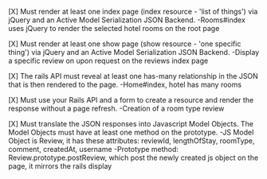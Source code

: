 [X] Must render at least one index page (index resource - 'list of things') via jQuery and an Active Model Serialization JSON Backend.
  -Rooms#index uses jQuery to render the selected hotel rooms on the root page

[X] Must render at least one show page (show resource - 'one specific thing') via jQuery and an Active Model Serialization JSON Backend.
  -Display a specific review on upon request on the reviews index page

[X] The rails API must reveal at least one has-many relationship in the JSON that is then rendered to the page.
  -Home#index, hotel has many rooms

[X] Must use your Rails API and a form to create a resource and render the response without a page refresh.
  -Creation of a room type review

[X] Must translate the JSON responses into Javascript Model Objects. The Model Objects must have at least one method on the prototype.
  -JS Model Object is Review, it has these attributes:
    reviewId, lengthOfStay, roomType, comment, createdAt, username
  -Prototype method: Review.prototype.postReview, which post the newly
    created js object on the page, it mirrors the rails display
